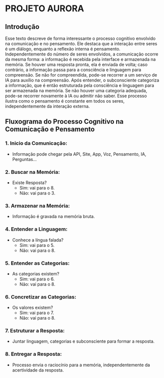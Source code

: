 # PROJETO AURORA

## Introdução

Esse texto descreve de forma interessante o processo cognitivo envolvido na comunicação e no pensamento. Ele destaca que a interação entre seres é um diálogo, enquanto a reflexão interna é pensamento. Independentemente do número de seres envolvidos, a comunicação ocorre da mesma forma: a informação é recebida pela interface e armazenada na memória. Se houver uma resposta pronta, ela é enviada de volta; caso contrário, a informação passa para a consciência e linguagem para compreensão. Se não for compreendida, pode-se recorrer a um serviço de IA para auxílio na compreensão. Após entender, o subconsciente categoriza a informação, que é então estruturada pela consciência e linguagem para ser armazenada na memória. Se não houver uma categoria adequada, pode-se recorrer novamente à IA ou admitir não saber. Esse processo ilustra como o pensamento é constante em todos os seres, independentemente da interação externa.

## Fluxograma do Processo Cognitivo na Comunicação e Pensamento

### 1. **Inicio da Comunicação:**

- Informação pode chegar pela API, Site, App, Voz, Pensamento, IA, Perguntas...

### 2. **Buscar na Memória:**

- Existe Resposta?
  - Sim: vai para o 8.
  - Não: vai para o 3.

### 3. **Armazenar na Memória:**

- Informação é gravada na memória bruta.

### 4. **Entender a Linguagem:**

- Conhece a língua falada?
  - Sim: vai para o 5.
  - Não: vai para o 8.

### 5. **Entender as Categorias:**

- As categorias existem?
  - Sim: vai para o 6.
  - Não: vai para o 8.

### 6. **Concretizar as Categorias:**

- Os valores existem?
  - Sim: vai para o 7.
  - Não: vai para o 8.

### 7. **Estruturar a Resposta:**

- Juntar linguagem, categorias e subconsciente para formar a resposta.

### 8. **Entregar a Resposta:**

- Processo envia o raciocínio para a memória, independentemente da acertividade da resposta.
